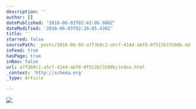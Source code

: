 ```yaml
---
description: ''
author: []
datePublished: '2016-06-03T02:43:06.980Z'
dateModified: '2016-06-03T02:28:05.430Z'
title: ''
starred: false
sourcePath: _posts/2016-06-03-a7f3b9c1-a5cf-4144-abf8-0f513b73500b.md
inFeed: true
hasPage: true
inNav: false
url: a7f3b9c1-a5cf-4144-abf8-0f513b73500b/index.html
_context: 'http://schema.org'
_type: Article

---
```

![](https://the-grid-user-content.s3-us-west-2.amazonaws.com/3a58b3aa-f255-4e8a-86af-abdced67bf89.jpg)